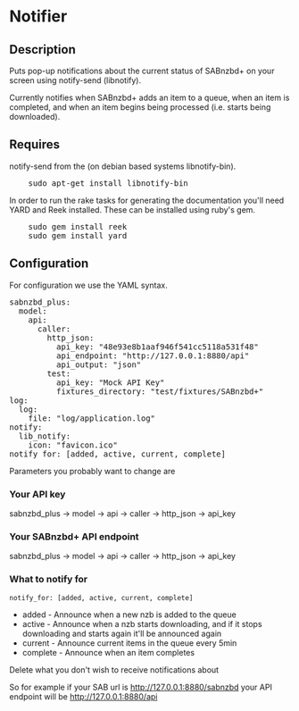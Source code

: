 Notifier
========
Description
-----------

Puts pop-up notifications about the current status of SABnzbd+ on your screen
using notify-send (libnotify).

Currently notifies when SABnzbd+ adds an item to a queue, when an item is
completed, and when an item begins being processed (i.e. starts being
downloaded).

Requires
--------

notify-send from the (on debian based systems libnotify-bin).

<pre>
    sudo apt-get install libnotify-bin
</pre>

In order to run the rake tasks for generating the documentation you'll need YARD
and Reek installed. These can be installed using ruby's gem.

<pre>
    sudo gem install reek
    sudo gem install yard
</pre>

Configuration
-------------

For configuration we use the YAML syntax.

<pre>
sabnzbd_plus:
  model:
    api:
      caller:
        http_json:
          api_key: "48e93e8b1aaf946f541cc5118a531f48"
          api_endpoint: "http://127.0.0.1:8880/api"
          api_output: "json"
        test:
          api_key: "Mock API Key"
          fixtures_directory: "test/fixtures/SABnzbd+"
log:
  log:
    file: "log/application.log"
notify:
  lib_notify:
    icon: "favicon.ico"
notify_for: [added, active, current, complete]
</pre>

Parameters you probably want to change are

### Your API key
sabnzbd_plus -> model -> api -> caller -> http_json -> api_key

### Your SABnzbd+ API endpoint

sabnzbd_plus -> model -> api -> caller -> http_json -> api_key

### What to notify for
    notify_for: [added, active, current, complete]
* added - Announce when a new nzb is added to the queue
* active - Announce when a nzb starts downloading, and if it stops downloading and starts again it'll be announced again
* current - Announce current items in the queue every 5min
* complete - Announce when an item completes

Delete what you don't wish to receive notifications about

So for example if your SAB url is http://127.0.0.1:8880/sabnzbd your API
endpoint will be http://127.0.0.1:8880/api